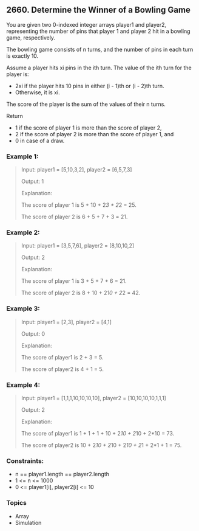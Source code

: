 ## 2660. Determine the Winner of a Bowling Game
You are given two 0-indexed integer arrays player1 and player2, representing the number of pins that player 1 and player 2 hit in a bowling game, respectively.

The bowling game consists of n turns, and the number of pins in each turn is exactly 10.

Assume a player hits xi pins in the ith turn. The value of the ith turn for the player is:

- 2xi if the player hits 10 pins in either (i - 1)th or (i - 2)th turn.
- Otherwise, it is xi.

The score of the player is the sum of the values of their n turns.

Return

- 1 if the score of player 1 is more than the score of player 2,
- 2 if the score of player 2 is more than the score of player 1, and
- 0 in case of a draw.
 

### Example 1:

> Input: player1 = [5,10,3,2], player2 = [6,5,7,3]
> 
> Output: 1
> 
> Explanation:
> 
> The score of player 1 is 5 + 10 + 2*3 + 2*2 = 25.
> 
> The score of player 2 is 6 + 5 + 7 + 3 = 21.

### Example 2:

> Input: player1 = [3,5,7,6], player2 = [8,10,10,2]
> 
> Output: 2
> 
> Explanation:
> 
> The score of player 1 is 3 + 5 + 7 + 6 = 21.
> 
> The score of player 2 is 8 + 10 + 2*10 + 2*2 = 42.

### Example 3:

> Input: player1 = [2,3], player2 = [4,1]
> 
> Output: 0
> 
> Explanation:
> 
> The score of player1 is 2 + 3 = 5.
> 
> The score of player2 is 4 + 1 = 5.

### Example 4:

> Input: player1 = [1,1,1,10,10,10,10], player2 = [10,10,10,10,1,1,1]
> 
> Output: 2
> 
> Explanation:
> 
> The score of player1 is 1 + 1 + 1 + 10 + 2*10 + 2*10 + 2*10 = 73.
> 
> The score of player2 is 10 + 2*10 + 2*10 + 2*10 + 2*1 + 2*1 + 1 = 75.

### Constraints:

- n == player1.length == player2.length
- 1 <= n <= 1000
- 0 <= player1[i], player2[i] <= 10

### Topics

- Array
- Simulation